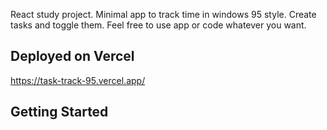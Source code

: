 
React study project.  Minimal app to track time in windows 95 style. Create tasks and toggle them. 
Feel free to use app or code whatever you want.

## Deployed on Vercel
https://task-track-95.vercel.app/

## Getting Started

